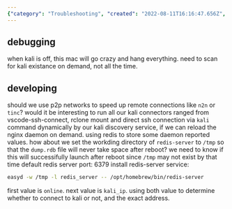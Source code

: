 ```yaml
---
{"category": "Troubleshooting", "created": "2022-08-11T16:16:47.656Z", "date": "2022-08-11 16:16:47", "description": "This article provides a comprehensive guide on troubleshooting Kali Linux on MacOS, covering various topics such as offline debugging, utilizing Peer-to-Peer (P2P) networks to improve connection speed, using dynamic connectors, storing Redis values, and setting the Redis working directory to optimize disk space utilization.", "modified": "2022-08-27T15:28:54.152Z", "tags": ["host discovery", "remote control", "service", "system manage"], "title": "the kali command on macos"}
---
```

## debugging
when kali is off, this mac will go crazy and hang everything.
need to scan for kali existance on demand, not all the time.
## developing
should we use p2p networks to speed up remote connections like `n2n` or `tinc`?
would it be interesting to run all our kali connectors ranged from vscode-ssh-connect, rclone mount and direct ssh connection via `kali` command dynamically by our kali discovery service, if we can reload the nginx daemon on demand.
using redis to store some daemon reported values.
how about we set the workding directory of `redis-server` to `/tmp` so that the `dump.rdb` file will never take space after reboot?
we need to know if this will successifully launch after reboot since `/tmp` may not exist by that time
default redis server port: 6379
install redis-server service:
```bash
easyd -w /tmp -l redis_server -- /opt/homebrew/bin/redis-server
```
first value is `online`.
next value is `kali_ip`.
using both value to determine whether to connect to kali or not, and the exact address.